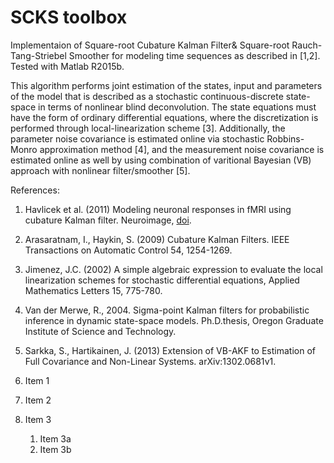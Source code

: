 # SCKS toolbox

Implementaion of Square-root Cubature Kalman Filter& Square-root Rauch-Tang-Striebel Smoother for modeling time sequences as described in [1,2]. Tested with Matlab R2015b.

This algorithm performs joint estimation of the states, input and parameters of the model that is described as a stochastic continuous-discrete state-space in terms of nonlinear blind deconvolution. The state equations must have the form of ordinary differential equations, where the discretization is performed through local-linearization scheme [3]. Additionally, the parameter noise covariance is estimated online via stochastic Robbins-Monro approximation method [4], and the measurement noise covariance is estimated online as well by using combination of varitional Bayesian (VB) approach with nonlinear filter/smoother [5].

References:
1. Havlicek et al. (2011) Modeling neuronal responses in fMRI using cubature Kalman filter. Neuroimage, [doi](https://doi.org/10.1016/j.neuroimage.2011.03.005).
2. Arasaratnam, I., Haykin, S. (2009) Cubature Kalman Filters. IEEE Transactions on Automatic Control 54, 1254-1269.
3. Jimenez, J.C. (2002) A simple algebraic expression to evaluate the local linearization schemes for stochastic differential equations, Applied Mathematics Letters 15, 775-780.
4. Van der Merwe, R., 2004. Sigma-point Kalman filters for probabilistic inference in dynamic state-space models. Ph.D.thesis, Oregon Graduate Institute of Science and Technology.
5. Sarkka, S., Hartikainen, J. (2013) Extension of VB-AKF to Estimation of Full Covariance and Non-Linear Systems. arXiv:1302.0681v1.


1. Item 1
1. Item 2
1. Item 3
   1. Item 3a
   1. Item 3b
